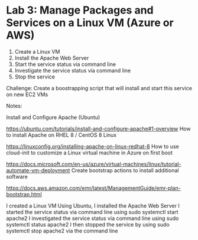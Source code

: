 # Lab 3: Manage Packages and Services on a Linux VM (Azure or AWS)


1. Create a Linux VM
2. Install the Apache Web Server
3. Start the service status via command line
4. Investigate the service status via command line
5. Stop the service


Challenge: Create a boostrapping script that will install and start this service on new EC2 VMs

Notes:

Install and Configure Apache (Ubuntu)

https://ubuntu.com/tutorials/install-and-configure-apache#1-overview
How to install Apache on RHEL 8 / CentOS 8 Linux

https://linuxconfig.org/installing-apache-on-linux-redhat-8
How to use cloud-init to customize a Linux virtual machine in Azure on first boot

https://docs.microsoft.com/en-us/azure/virtual-machines/linux/tutorial-automate-vm-deployment
Create bootstrap actions to install additional software

https://docs.aws.amazon.com/emr/latest/ManagementGuide/emr-plan-bootstrap.html

I created a Linux VM
Using Ubuntu, I installed the Apache Web Server
I started the service status via command line using sudo systemctl start apache2
I investigated the service status via command line using sudo systemctl status apache2
I then stopped the service by using sudo systemctl stop apache2 via the command line